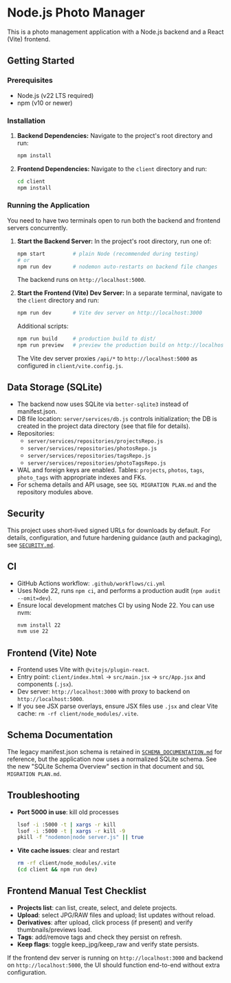# Node.js Photo Manager

This is a photo management application with a Node.js backend and a React (Vite) frontend.

## Getting Started

### Prerequisites

- Node.js (v22 LTS required)
- npm (v10 or newer)

### Installation

1.  **Backend Dependencies:**
    Navigate to the project's root directory and run:
    ```bash
    npm install
    ```

2.  **Frontend Dependencies:**
    Navigate to the `client` directory and run:
    ```bash
    cd client
    npm install
    ```

### Running the Application

You need to have two terminals open to run both the backend and frontend servers concurrently.

1.  **Start the Backend Server:**
    In the project's root directory, run one of:
    ```bash
    npm start         # plain Node (recommended during testing)
    # or
    npm run dev       # nodemon auto-restarts on backend file changes
    ```
    The backend runs on `http://localhost:5000`.

2.  **Start the Frontend (Vite) Dev Server:**
    In a separate terminal, navigate to the `client` directory and run:
    ```bash
    npm run dev       # Vite dev server on http://localhost:3000
    ```
    Additional scripts:
    ```bash
    npm run build     # production build to dist/
    npm run preview   # preview the production build on http://localhost:3000
    ```
    The Vite dev server proxies `/api/*` to `http://localhost:5000` as configured in `client/vite.config.js`.

## Data Storage (SQLite)

- The backend now uses SQLite via `better-sqlite3` instead of manifest.json.
- DB file location: `server/services/db.js` controls initialization; the DB is created in the project data directory (see that file for details).
- Repositories:
  - `server/services/repositories/projectsRepo.js`
  - `server/services/repositories/photosRepo.js`
  - `server/services/repositories/tagsRepo.js`
  - `server/services/repositories/photoTagsRepo.js`
- WAL and foreign keys are enabled. Tables: `projects`, `photos`, `tags`, `photo_tags` with appropriate indexes and FKs.
- For schema details and API usage, see `SQL MIGRATION PLAN.md` and the repository modules above.

## Security

This project uses short‑lived signed URLs for downloads by default. For details, configuration, and future hardening guidance (auth and packaging), see [`SECURITY.md`](SECURITY.md).

## CI

- GitHub Actions workflow: `.github/workflows/ci.yml`
- Uses Node 22, runs `npm ci`, and performs a production audit (`npm audit --omit=dev`).
- Ensure local development matches CI by using Node 22. You can use nvm:
  ```bash
  nvm install 22
  nvm use 22
  ```

## Frontend (Vite) Note

- Frontend uses Vite with `@vitejs/plugin-react`.
- Entry point: `client/index.html` -> `src/main.jsx` -> `src/App.jsx` and components (`.jsx`).
- Dev server: `http://localhost:3000` with proxy to backend on `http://localhost:5000`.
- If you see JSX parse overlays, ensure JSX files use `.jsx` and clear Vite cache: `rm -rf client/node_modules/.vite`.

## Schema Documentation

The legacy manifest.json schema is retained in [`SCHEMA_DOCUMENTATION.md`](SCHEMA_DOCUMENTATION.md) for reference, but the application now uses a normalized SQLite schema. See the new "SQLite Schema Overview" section in that document and `SQL MIGRATION PLAN.md`.

## Troubleshooting

- **Port 5000 in use**: kill old processes
  ```bash
  lsof -i :5000 -t | xargs -r kill
  lsof -i :5000 -t | xargs -r kill -9
  pkill -f "nodemon|node server.js" || true
  ```
- **Vite cache issues**: clear and restart
  ```bash
  rm -rf client/node_modules/.vite
  (cd client && npm run dev)
  ```

## Frontend Manual Test Checklist

- __Projects list__: can list, create, select, and delete projects.
- __Upload__: select JPG/RAW files and upload; list updates without reload.
- __Derivatives__: after upload, click process (if present) and verify thumbnails/previews load.
- __Tags__: add/remove tags and check they persist on refresh.
- __Keep flags__: toggle keep_jpg/keep_raw and verify state persists.

If the frontend dev server is running on `http://localhost:3000` and backend on `http://localhost:5000`, the UI should function end-to-end without extra configuration.
